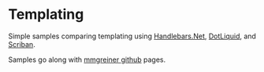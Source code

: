 # Templating

Simple samples comparing templating using [Handlebars.Net], [DotLiquid], and [Scriban].

Samples go along with [mmgreiner github](https://mmgreiner.github.io/programming/static-templating/) pages.

[Liquid]: https://shopify.github.io/liquid/ 
[Jekyll]: https://jekyllrb.com
[Handlebars]: https://handlebarsjs.com
[DotLiquid]: http://dotliquidmarkup.org
[Handlebars.Net]: https://github.com/Handlebars-Net/Handlebars.Net
[Fluid]: https://github.com/sebastienros/fluid
[Scriban]: https://github.com/scriban/scriban/blob/master/doc/language.md
